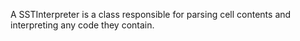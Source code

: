 A SSTInterpreter is a class responsible for parsing cell contents and interpreting any code they contain.